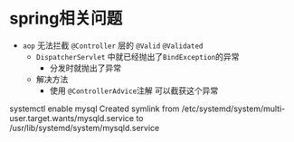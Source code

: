 # spring相关问题

- `aop` 无法拦截  `@Controller` 层的 `@Valid` `@Validated`
  - `DispatcherServlet` 中就已经抛出了`BindException`的异常
    - 分发时就抛出了异常
  - 解决方法
    - 使用 `@ControllerAdvice`注解 可以截获这个异常

systemctl enable mysql Created symlink from /etc/systemd/system/multi-user.target.wants/mysqld.service to /usr/lib/systemd/system/mysqld.service